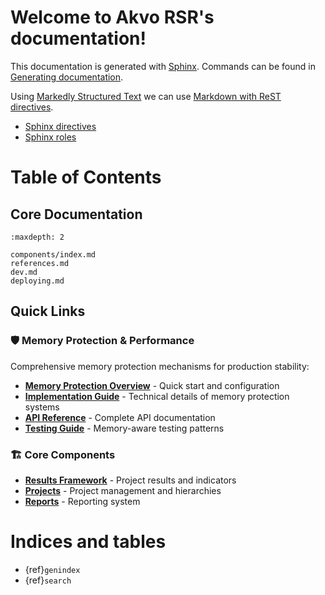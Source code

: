 Welcome to Akvo RSR's documentation!
====================================

This documentation is generated with [Sphinx](https://www.sphinx-doc.org).
Commands can be found in [Generating documentation](dev.md#generating-documentation).

Using [Markedly Structured Text][MyST] we can use [Markdown with ReST directives].

 - [Sphinx directives]
 - [Sphinx roles]

[MyST]: https://myst-parser.readthedocs.io/en/latest/index.html
[Markdown with ReST directives]: https://myst-parser.readthedocs.io/en/latest/syntax/roles-and-directives.html
[Sphinx directives]: https://www.sphinx-doc.org/en/master/usage/restructuredtext/directives.html
[Sphinx roles]: https://www.sphinx-doc.org/en/master/usage/restructuredtext/roles.html

Table of Contents
=================

## Core Documentation

```{toctree}
:maxdepth: 2

components/index.md
references.md
dev.md
deploying.md
```

## Quick Links

### 🛡️ Memory Protection & Performance
Comprehensive memory protection mechanisms for production stability:
- **[Memory Protection Overview](components/memory/index.md)** - Quick start and configuration
- **[Implementation Guide](components/memory/implementation.md)** - Technical details of memory protection systems
- **[API Reference](components/memory/api.md)** - Complete API documentation
- **[Testing Guide](components/memory/testing.md)** - Memory-aware testing patterns

### 🏗️ Core Components
- **[Results Framework](components/results_framework/index.md)** - Project results and indicators
- **[Projects](components/projects.md)** - Project management and hierarchies
- **[Reports](components/reports/index.md)** - Reporting system

Indices and tables
==================

* {ref}`genindex`
* {ref}`search`
